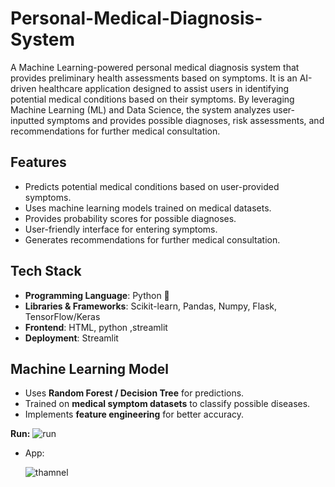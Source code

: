 # Personal-Medical-Diagnosis-System
A Machine Learning-powered personal medical diagnosis system that provides preliminary health assessments based on symptoms. It is an AI-driven healthcare application designed to assist users in identifying potential medical conditions based on their symptoms. By leveraging Machine Learning (ML) and Data Science, the system analyzes user-inputted symptoms and provides possible diagnoses, risk assessments, and recommendations for further medical consultation. 

## Features
- Predicts potential medical conditions based on user-provided symptoms.
- Uses machine learning models trained on medical datasets.
- Provides probability scores for possible diagnoses.
- User-friendly interface for entering symptoms.
- Generates recommendations for further medical consultation.

## Tech Stack
- **Programming Language**: Python 🐍  
- **Libraries & Frameworks**: Scikit-learn, Pandas, Numpy, Flask, TensorFlow/Keras  
- **Frontend**: HTML, python ,streamlit
- **Deployment**: Streamlit  

## Machine Learning Model
- Uses **Random Forest / Decision Tree** for predictions.
- Trained on **medical symptom datasets** to classify possible diseases.
- Implements **feature engineering** for better accuracy.

**Run:**
![run](https://github.com/user-attachments/assets/7530e4c9-fb78-4842-a06d-2a385b2c7ba0)


* App:
  
  ![thamnel](https://github.com/user-attachments/assets/43bbbac6-3916-443c-8be3-17b9479cc846)


